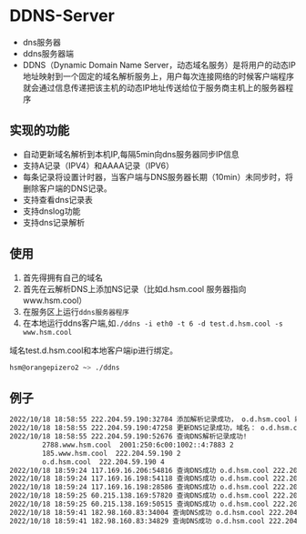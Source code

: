 # DDNS-Server
- dns服务器
- ddns服务器端
- DDNS（Dynamic Domain Name Server，动态域名服务）是将用户的动态IP地址映射到一个固定的域名解析服务上，用户每次连接网络的时候客户端程序就会通过信息传递把该主机的动态IP地址传送给位于服务商主机上的服务器程序
  
## 实现的功能

- 自动更新域名解析到本机IP,每隔5min向dns服务器同步IP信息
- 支持A记录（IPV4）和AAAA记录（IPV6）
- 每条记录将设置计时器，当客户端与DNS服务器长期（10min）未同步时，将删除客户端的DNS记录。
- 支持查看dns记录表
- 支持dnslog功能
- 支持dns记录解析

## 使用
1. 首先得拥有自己的域名
2. 首先在云解析DNS上添加NS记录（比如d.hsm.cool 服务器指向www.hsm.cool）
3. 在服务区上运行`ddns服务器程序`
4. 在本地运行ddns客户端,如`./ddns -i eth0 -t 6 -d test.d.hsm.cool -s www.hsm.cool`

域名test.d.hsm.cool和本地客户端ip进行绑定。

``` bash
hsm@orangepizero2 ~> ./ddns 
```

## 例子
``` bash
2022/10/18 18:58:55 222.204.59.190:32784 添加解析记录成功， o.d.hsm.cool 新IP: 222.204.59.190
2022/10/18 18:58:55 222.204.59.190:47258 更新DNS记录成功，域名： o.d.hsm.cool 新IP: 222.204.59.190
2022/10/18 18:58:55 222.204.59.190:52676 查询DNS解析记录成功!
		2788.www.hsm.cool  2001:250:6c00:1002::4:7883 2
		185.www.hsm.cool  222.204.59.190 2
		o.d.hsm.cool  222.204.59.190 4
2022/10/18 18:59:24 117.169.16.206:54816 查询DNS成功 o.d.hsm.cool 222.204.59.190
2022/10/18 18:59:24 117.169.16.198:54118 查询DNS成功 o.d.hsm.cool 222.204.59.190
2022/10/18 18:59:24 117.169.16.198:28586 查询DNS成功 o.d.hsm.cool 222.204.59.190
2022/10/18 18:59:25 60.215.138.169:57820 查询DNS成功 o.d.hsm.cool 222.204.59.190
2022/10/18 18:59:25 60.215.138.169:50515 查询DNS成功 o.d.hsm.cool 222.204.59.190
2022/10/18 18:59:41 182.98.160.83:34004 查询DNS成功 o.d.hsm.cool 222.204.59.190
2022/10/18 18:59:41 182.98.160.83:34829 查询DNS成功 o.d.hsm.cool 222.204.59.190
```
